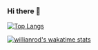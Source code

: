 ### Hi there 👋

[![Top Langs](https://github-readme-stats.vercel.app/api/top-langs/?username=PhaiWisit&layout=compact&theme=react)](https://github.com/PhaiWisit)

[![willianrod's wakatime stats](https://github-readme-stats.vercel.app/api/wakatime?username=phaiwisit)](https://github.com/anuraghazra/github-readme-stats)


<!--
**PhaiWisit/PhaiWisit** is a ✨ _special_ ✨ repository because its `README.md` (this file) appears on your GitHub profile.

Here are some ideas to get you started:

- 🔭 I’m currently working on ...
- 🌱 I’m currently learning ...
- 👯 I’m looking to collaborate on ...
- 🤔 I’m looking for help with ...
- 💬 Ask me about ...
- 📫 How to reach me: ...
- 😄 Pronouns: ...
- ⚡ Fun fact: ...
-->
